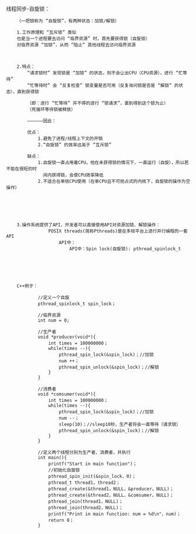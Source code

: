 线程同步-自旋锁：

		（一把锁称为 “自旋锁”，有两种状态：加锁/解锁）

		1.工作原理和 “互斥锁” 类似
		也是当一个进程要去访问 “临界资源” 时，首先要获得锁（自旋锁）
		对临界资源 “加锁”，从而 “阻止” 其他线程去访问临界资源



		2.特点：
			“请求锁时” 发现锁是 “加锁” 的状态，则不会让出CPU（CPU资源），进行 “忙等待”
			“忙等待时” 会 “反复检查” 锁变量是否可用（反复询问锁是否是 “解锁” 的状态），直到获得锁

			（即：进行 “忙等待” 并不停的进行 “锁请求”，直到得到这个锁为止）
			（死循环等待锁被释放）

			——————因此：

			优点：
				1.避免了进程/线程上下文的开销
				2.“自旋锁” 的效率远高于 “互斥锁”

			缺点：
				1.自旋锁一直占用着CPU，他在未获得锁的情况下，一直运行（自旋），所以若不能在很短的时
				  间内获得锁，会使CPU效率降低
				2.不适合在单核CPU使用（在单CPU且不可抢占式的内核下，自旋锁的操作为空操作）






		3.操作系统提供了API，开发者可以直接使用API对资源加锁、解锁操作：
					POSIX threads(简称Pthreads)是在多核平台上进行并行编程的一套API
						API中：
							API中：Spin lock(自旋锁): pthread_spinlock_t






		C++例子：

				//定义一个自旋
				pthread_spinlock_t spin_lock；

				//临界资源
				int num = 0;

				//生产者
				void *producer(void*){
					int times = 100000000；
					while(times --){
						pthread_spin_lock(&spin_lock)；//加锁
						num ++；
						pthread_spin_unlock(&spin_lock)；//解锁
					}
				}

				//消费者
				void *comsumer(void*){
					int times = 100000000；
					while(times --){
						pthread_spin_lock(&spin_lock)；//加锁
						num --；
						sleep(10)；//sleep10秒，生产者将会一直等待（请求锁）
						pthread_spin_unlock(&spin_lock)；//解锁
					}
				}

				//定义两个线程分别为生产者、消费者，并执行
				int main(){
					printf("Start in main function")；
					//初始化自旋锁
					pthread_spin_init(&spin_lock，0)；
					pthread_t thread1，thread2；
					pthread_create(&thread1，NULL，&producer，NULL)；
					pthread_create(&thread2，NULL，&comsumer，NULL)；
					pthread_join(thread1，NULL)；
					pthread_join(thread2，NULL)；
					printf("Print in main function: num = %d\n"，num)；
					return 0；
				}